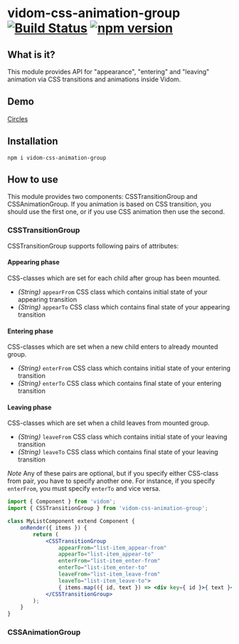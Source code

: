 # vidom-css-animation-group [![Build Status](https://secure.travis-ci.org/dfilatov/vidom-css-animation-group.png)](http://travis-ci.org/dfilatov/vidom-css-animation-group) [![npm version](https://badge.fury.io/js/vidom-css-animation-group.svg)](http://badge.fury.io/js/vidom-css-animation-group)

## What is it?

This module provides API for "appearance", "entering" and "leaving" animation via CSS transitions and animations inside Vidom.

## Demo

[Circles](https://dfilatov.github.io/vidom-css-animation-group/)

## Installation

```
npm i vidom-css-animation-group
```

## How to use

This module provides two components: CSSTransitionGroup and CSSAnimationGroup. If you animation is based on CSS transition, you should use the first one, or if you use CSS animation then use the second.

### CSSTransitionGroup

CSSTransitionGroup supports following pairs of attributes:

#### Appearing phase
CSS-classes which are set for each child after group has been mounted.
  * *{String}* `appearFrom` CSS class which contains initial state of your appearing transition
  * *{String}* `appearTo` CSS class which contains final state of your appearing transition

#### Entering phase
CSS-classes which are set when a new child enters to already mounted group.
  * *{String}* `enterFrom` CSS class which contains initial state of your entering transition
  * *{String}* `enterTo` CSS class which contains final state of your entering transition

#### Leaving phase  
CSS-classes which are set when a child leaves from mounted group.
  * *{String}* `leaveFrom` CSS class which contains initial state of your leaving transition
  * *{String}* `leaveTo` CSS class which contains final state of your leaving transition
  
*Note* Any of these pairs are optional, but if you specify either CSS-class from pair, you have to specify another one. For instance, if you specify `enterFrom`, you must specify `enterTo` and vice versa.
```jsx
import { Component } from 'vidom';
import { CSSTransitionGroup } from 'vidom-css-animation-group';

class MyListComponent extend Component {
    onRender({ items }) {
        return (
            <CSSTransitionGroup
                appearFrom="list-item_appear-from"
                appearTo="list-item_appear-to"
                enterFrom="list-item_enter-from"
                enterTo="list-item_enter-to"
                leaveFrom="list-item_leave-from"
                leaveTo="list-item_leave-to">
                { items.map(({ id, text }) => <div key={ id }>{ text }</div> }
            </CSSTransitionGroup>
        );
    }
}
```

### CSSAnimationGroup
